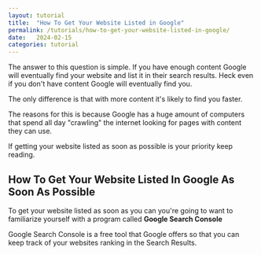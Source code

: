 ```yaml
---
layout: tutorial
title:  "How To Get Your Website Listed in Google"
permalink: /tutorials/how-to-get-your-website-listed-in-google/
date:   2024-02-15
categories: tutorial
---
```


The answer to this question is simple. If you have enough content Google will eventually find your website and list it in their search results. Heck even if you don't have content Google will eventually find you.

The only difference is that with more content it's likely to find you faster.

The reasons for this is because Google has a huge amount of computers that spend all day "crawling" the internet looking for pages with content they can use.

If getting your website listed as soon as possible is your priority keep reading.

## How To Get Your Website Listed In Google As Soon As Possible
To get your website listed as soon as you can you're going to want to familiarize yourself with a program called **Google Search Console**

Google Search Console is a free tool that Google offers so that you can keep track of your websites ranking in the Search Results.


